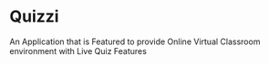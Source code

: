 # Quizzi
An Application that is Featured to provide Online Virtual Classroom environment with Live Quiz Features 
